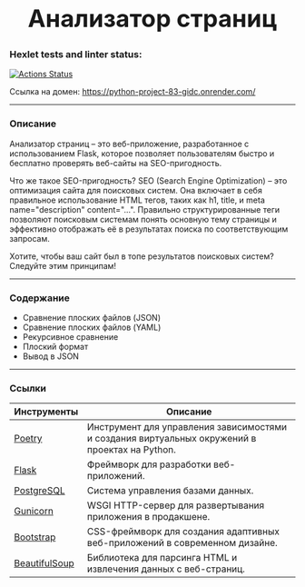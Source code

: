 <h1 align="center" style="font-size: 3em;">Анализатор страниц</h1>

### Hexlet tests and linter status:
[![Actions Status](https://github.com/Maxcosanostra/python-project-83/actions/workflows/hexlet-check.yml/badge.svg)](https://github.com/Maxcosanostra/python-project-83/actions)

Ссылка на домен:
https://python-project-83-gidc.onrender.com/


---
### Описание
Анализатор страниц – это веб-приложение, разработанное с использованием Flask, которое позволяет пользователям быстро и бесплатно проверять веб-сайты на SEO-пригодность.

Что же такое SEO-пригодность? SEO (Search Engine Optimization) – это оптимизация сайта для поисковых систем. Она включает в себя правильное использование HTML тегов, таких как 
h1, title, и meta name="description" content="...". Правильно структурированные теги позволяют поисковым системам понять основную тему страницы и эффективно отображать её в 
результатах поиска по соответствующим запросам.

Хотите, чтобы ваш сайт был в топе результатов поисковых систем? Следуйте этим принципам!


---

### Содержание
* Сравнение плоских файлов (JSON)
* Сравнение плоских файлов (YAML)
* Рекурсивное сравнение
* Плоский формат
* Вывод в JSON

---

### Ссылки

| Инструменты | Описание |
|----------|----------|
| [Poetry](https://python-poetry.org/) | Инструмент для управления зависимостями и создания виртуальных окружений в проектах на Python. |
| [Flask](https://flask.palletsprojects.com/en/3.0.x/) | Фреймворк для разработки веб-приложений. |
| [PostgreSQL](https://www.postgresql.org/) | Система управления базами данных. |
| [Gunicorn](https://gunicorn.org/) | WSGI HTTP-сервер для развертывания приложения в продакшене. |
| [Bootstrap](https://getbootstrap.com/) | CSS-фреймворк для создания адаптивных веб-приложений в современном дизайне. |
| [BeautifulSoup](https://pypi.org/project/beautifulsoup4/) | Библиотека для парсинга HTML и извлечения данных с веб-страниц. |

